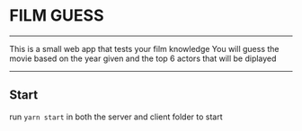 # FILM GUESS
---
This is a small web app that tests your film knowledge
You will guess the movie based on the year given and the top 6 actors that will be diplayed

---

## Start
run ```yarn start``` in both the server and client folder to start